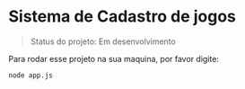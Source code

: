 <h1> Sistema de Cadastro de jogos </h1>

> Status do projeto: Em desenvolvimento

Para rodar esse projeto na sua maquina, por favor digite:
```
node app.js
```
